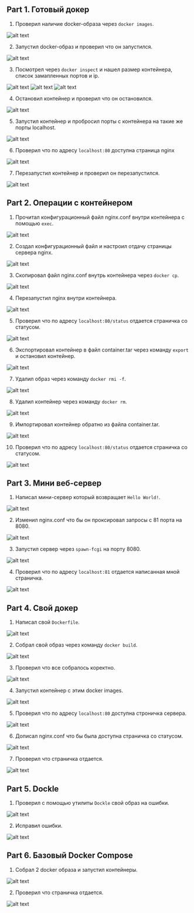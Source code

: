 ## Part 1. Готовый докер

1) Проверил наличие docker-образа через `docker images`.

![alt text](src/img/image.png)

2) Запустил docker-образ и проверил что он запустился.

![alt text](src/img/image-1.png)

3) Посмотрел через `docker inspect` и нашел размер контейнера, список замапленных портов и ip.

![alt text](src/img/image-2.png)
![alt text](src/img/image-3.png)
![alt text](src/img/image-4.png)

4) Остановил контейнер и проверил что он остановился.

![alt text](src/img/image-5.png)

5) Запустил контейнер и пробросил порты с контейнера на такие же порты localhost.

![alt text](src/img/image-6.png)

6) Проверил что по адресу `localhost:80` доступна страница nginx

![alt text](src/img/image-7.png)

7) Перезапустил контейнер и проверил он перезапустился.

![alt text](src/img/image-8.png)

## Part 2. Операции с контейнером

1) Прочитал конфигурационный файл nginx.conf внутри контейнера с помощью `exec`.

![alt text](src/img/image-9.png)

2) Создал конфигурационный файл и настроил отдачу страницы сервера nginx.

![alt text](src/img/image-10.png)

3) Скопировал файл nginx.conf внутрь контейнера через `docker cp`.

![alt text](src/img/image-11.png)

4) Перезапустил nginx внутри контейнера.

![alt text](src/img/image-12.png)

5) Проверил что по адресу `localhost:80/status` отдается страничка со статусом. 

![alt text](src/img/image-13.png)

6) Экспортировал контейнер в файл container.tar через команду `export` и остановил контейнер.

![alt text](src/img/image-14.png)

7) Удалил образ через команду `docker rmi -f`.

![alt text](src/img/image-15.png)

8) Удалил контейнер через команду `docker rm`.

![alt text](src/img/image-16.png)

9) Импортировал контейнер обратно из файла container.tar.

![alt text](src/img/image-17.png)

10) Проверил что по адресу `localhost:80/status` отдается страничка со статусом.

![alt text](src/img/image-18.png)

## Part 3. Мини веб-сервер

1) Написал мини-сервер который возвращает `Hello World!`.

![alt text](src/img/image-19.png)

2) Изменил nginx.conf что бы он проксировал запросы с 81 порта на 8080.

![alt text](src/img/image-20.png)

3) Запустил сервер через `spawn-fcgi` на порту 8080.

![alt text](src/img/image-21.png)

4) Проверил что по адресу `localhost:81` отдается написанная мной страничка.  

![alt text](src/img/image-22.png)

## Part 4. Свой докер 

1) Написал свой `Dockerfile`.

![alt text](src/img/image-23.png)

2) Собрал свой образ через команду `docker build`.

![alt text](src/img/image-24.png)

3) Проверил что все собралось коректно.

![alt text](src/img/image-25.png)

4) Запустил контейнер с этим docker images.

![alt text](src/img/image-29.png)

5) Проверил что по адресу `localhost:80` доступна строничка сервера.

![alt text](src/img/image-26.png)

6) Дописал nginx.conf что бы была доступна страничка со статусом. 

![alt text](src/img/image-27.png)

7) Проверил что страничка отдается.

![alt text](src/img/image-28.png)

## Part 5. Dockle

1) Проверил с помощью утилиты `Dockle` свой образ на ошибки.

![alt text](src/img/image-30.png)

2) Исправил ошибки.

![alt text](src/img/image-31.png)

## Part 6. Базовый Docker Compose

1) Собрал 2 docker образа и запустил контейнеры.

![alt text](src/img/image-32.png)

2) Проверил что страничка отдается.

![alt text](src/img/image-33.png)
